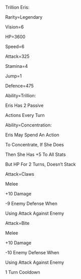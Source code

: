 Trillion Eris:

Rarity=Legendary

Vision=6

HP=3600

Speed=6

Attack=325

Stamina=4

Jump=1

Defence=475

Ability=Trillion:

Eris Has 2 Passive 

Actions Every Turn

Ability=Concentration:

Eris May Spend An Action

To Concentrate, If She Does

Then She Has +5 To All Stats

But HP For 2 Turns, Doesn’t Stack

Attack=Claws

Melee

+10 Damage

-9 Enemy Defense When

Using Attack Against Enemy

Attack=Bite

Melee

+10 Damage

-10 Enemy Defense When

Using Attack Against Enemy

1 Turn Cooldown

